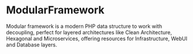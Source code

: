 # ModularFramework
Modular framework is a modern PHP data structure to work with decoupling, perfect for layered architectures like Clean Architecture, Hexagonal and Microservices, offering resources for Infrastructure, WebUI and Database layers.
